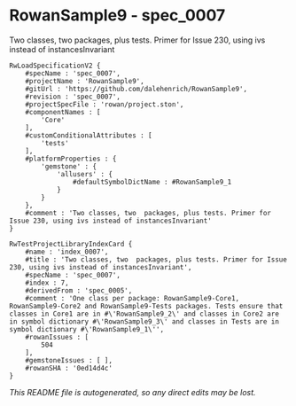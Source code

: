 # RowanSample9 - spec_0007
Two classes, two  packages, plus tests. Primer for Issue 230, using ivs instead of instancesInvariant
```
RwLoadSpecificationV2 {
	#specName : 'spec_0007',
	#projectName : 'RowanSample9',
	#gitUrl : 'https://github.com/dalehenrich/RowanSample9',
	#revision : 'spec_0007',
	#projectSpecFile : 'rowan/project.ston',
	#componentNames : [
		'Core'
	],
	#customConditionalAttributes : [
		'tests'
	],
	#platformProperties : {
		'gemstone' : {
			'allusers' : {
				#defaultSymbolDictName : #RowanSample9_1
			}
		}
	},
	#comment : 'Two classes, two  packages, plus tests. Primer for Issue 230, using ivs instead of instancesInvariant'
}

RwTestProjectLibraryIndexCard {
	#name : 'index_0007',
	#title : 'Two classes, two  packages, plus tests. Primer for Issue 230, using ivs instead of instancesInvariant',
	#specName : 'spec_0007',
	#index : 7,
	#derivedFrom : 'spec_0005',
	#comment : 'One class per package: RowanSample9-Core1, RowanSample9-Core2 and RowanSample9-Tests packages. Tests ensure that classes in Core1 are in #\'RowanSample9_2\' and classes in Core2 are in symbol dictionary #\'RowanSample9_3\' and classes in Tests are in symbol dictionary #\'RowanSample9_1\'',
	#rowanIssues : [
		504
	],
	#gemstoneIssues : [ ],
	#rowanSHA : '0ed14d4c'
}
```

*This README file is autogenerated, so any direct edits may be lost.*

